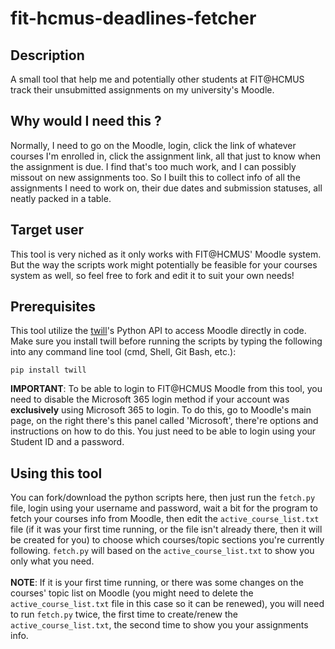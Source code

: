 # fit-hcmus-deadlines-fetcher

## Description
A small tool that help me and potentially other students at FIT@HCMUS track their unsubmitted assignments on my university's Moodle. 

## Why would I need this ?
Normally, I need to go on the Moodle, login, click the link of whatever courses I'm enrolled in, click the assignment link, all that just to know when the assignment is due. I find that's too much work, and I can possibly missout on new assignments too. So I built this to collect info of all the assignments I need to work on, their due dates and submission statuses, all neatly packed in a table.

## Target user
This tool is very niched as it only works with FIT@HCMUS' Moodle system. But the way the scripts work might potentially be feasible for your courses system as well, so feel free to fork and edit it to suit your own needs!

## Prerequisites
This tool utilize the [twill](https://github.com/twill-tools/twill "twill: a simple scripting language for web browsing")'s Python API to access Moodle directly in code.
Make sure you install twill before running the scripts by typing the following into any command line tool (cmd, Shell, Git Bash, etc.):
```
pip install twill
```
**IMPORTANT**: To be able to login to FIT@HCMUS Moodle from this tool, you need to disable the Microsoft 365 login method if your account was **exclusively** using Microsoft 365 to login. To do this, go to Moodle's main page, on the right there's this panel called 'Microsoft', there're options and instructions on how to do this. You just need to be able to login using your Student ID and a password.

## Using this tool
You can fork/download the python scripts here, then just run the `fetch.py` file, login using your username and password, wait a bit for the program to fetch your courses info from Moodle, then edit the `active_course_list.txt` file (if it was your first time running, or the file isn't already there, then it will be created for you) to choose which courses/topic sections you're currently following. `fetch.py` will based on the `active_course_list.txt` to show you only what you need. \
\
**NOTE**: If it is your first time running, or there was some changes on the courses' topic list on Moodle (you might need to delete the `active_course_list.txt` file in this case so it can be renewed), you will need to run `fetch.py` twice, the first time to create/renew the `active_course_list.txt`, the second time to show you your assignments info. 

